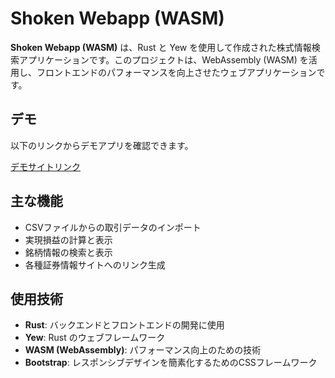# Shoken Webapp (WASM)

**Shoken Webapp (WASM)** は、Rust と Yew を使用して作成された株式情報検索アプリケーションです。このプロジェクトは、WebAssembly (WASM) を活用し、フロントエンドのパフォーマンスを向上させたウェブアプリケーションです。

## デモ

以下のリンクからデモアプリを確認できます。

[デモサイトリンク](https://zaichu.github.io/shoken-webapp-wasm/)

## 主な機能
- CSVファイルからの取引データのインポート
- 実現損益の計算と表示
- 銘柄情報の検索と表示
- 各種証券情報サイトへのリンク生成

## 使用技術

- **Rust**: バックエンドとフロントエンドの開発に使用
- **Yew**: Rust のウェブフレームワーク
- **WASM (WebAssembly)**: パフォーマンス向上のための技術
- **Bootstrap**: レスポンシブデザインを簡素化するためのCSSフレームワーク
